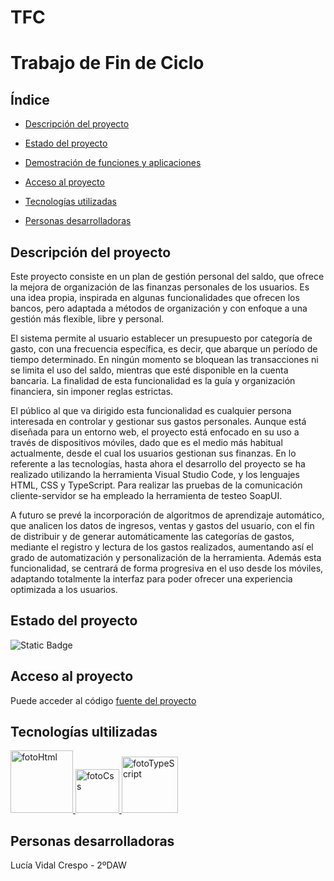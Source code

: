 # TFC

# Trabajo de Fin de Ciclo

## Índice

- [Descripción del proyecto](#descripción-del-proyecto)

- [Estado del proyecto](#estado-del-proyecto)

- [Demostración de funciones y aplicaciones](#demostración-de-funciones-y-aplicaciones)

- [Acceso al proyecto](#acceso-al-proyecto)
  
- [Tecnologías utilizadas](#tecnologías-utilizadas)

- [Personas desarrolladoras](#personas-desarrolladoras)



## Descripción del proyecto

Este proyecto consiste en un plan de gestión personal del saldo, que ofrece la mejora de organización de las finanzas personales de los usuarios. 
Es una idea propia, inspirada en algunas funcionalidades que ofrecen los bancos, pero adaptada a métodos de organización y con enfoque a una gestión más flexible, libre y personal. 

El sistema permite al usuario establecer un presupuesto por categoría de gasto, con una frecuencia específica, es decir, que abarque un período de tiempo determinado. En ningún momento se bloquean las transacciones ni se limita el uso del saldo, mientras que esté disponible en la cuenta bancaria. La finalidad de esta funcionalidad es la guía y organización financiera, sin imponer reglas estrictas. 

El público al que va dirigido esta funcionalidad es cualquier persona interesada en controlar y gestionar sus gastos personales. Aunque está diseñada para un entorno web, el proyecto está enfocado en su uso a través de dispositivos móviles, dado que es el medio más habitual actualmente, desde el cual los usuarios gestionan sus finanzas. 
En lo referente a las tecnologías, hasta ahora el desarrollo del proyecto se ha realizado utilizando la herramienta Visual Studio Code, y los lenguajes HTML, CSS y TypeScript. Para realizar las pruebas de la comunicación cliente-servidor se ha empleado la herramienta de testeo SoapUI. 

A futuro se prevé la incorporación de algoritmos de aprendizaje automático, que analicen los datos de ingresos, ventas y gastos del usuario, con el fin de distribuir y de generar automáticamente las categorías de gastos, mediante el registro y lectura de los gastos realizados, aumentando así el grado de automatización y personalización de la herramienta. Además esta funcionalidad, se centrará de forma progresiva en el uso desde los móviles, adaptando totalmente la interfaz para poder ofrecer una experiencia optimizada a los usuarios.

## Estado del proyecto

![Static Badge](https://img.shields.io/badge/estado-en%20desarrollo-green)

## Acceso al proyecto

Puede acceder al código [fuente del proyecto](https://github.com/lvidalc1/TFC/tree/desarrollo)

## Tecnologías ultilizadas

<a href="https://developer.mozilla.org/es/docs/Web/HTML">
  <img src="https://encrypted-tbn0.gstatic.com/images?q=tbn:ANd9GcQEc9A_S6BPxCDRp5WjMFEfXrpCu1ya2OO-Lw&s" alt="fotoHtml" width="100px"/>
</a>

<a href="https://developer.mozilla.org/es/docs/Web/CSS">
  <img src="https://upload.wikimedia.org/wikipedia/commons/thumb/d/d5/CSS3_logo_and_wordmark.svg/1200px-CSS3_logo_and_wordmark.svg.png" alt="fotoCss" width="70px"/>
</a>

<a href="https://developer.mozilla.org/en-US/docs/Glossary/TypeScript">
  <img src="https://upload.wikimedia.org/wikipedia/commons/thumb/4/4c/Typescript_logo_2020.svg/1200px-Typescript_logo_2020.svg.png" alt="fotoTypeScript" width="90px"/>
</a>

## Personas desarrolladoras

Lucía Vidal Crespo - 2ºDAW
